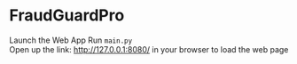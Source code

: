 # FraudGuardPro
Launch the Web App
Run `main.py`  
Open up the link: http://127.0.0.1:8080/ in your browser to load the web page
